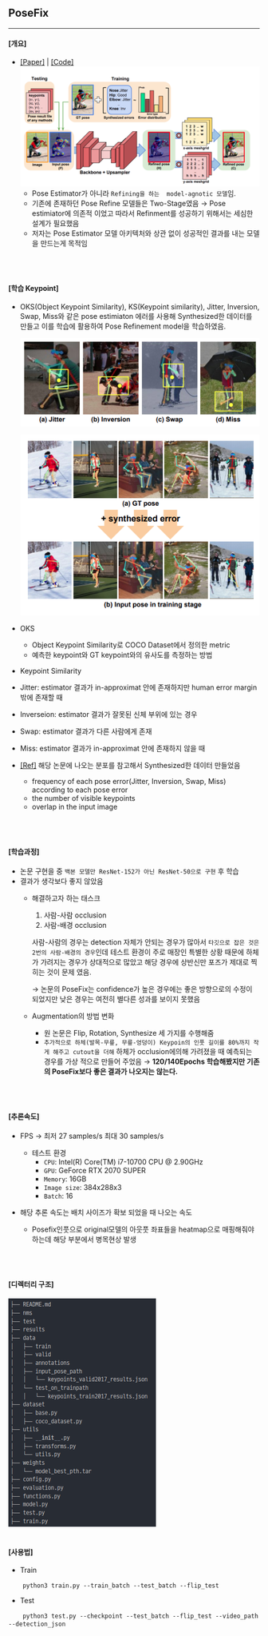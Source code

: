 ## **PoseFix**
---

#### [개요]
- [[Paper]](https://arxiv.org/abs/1812.03595) | [[Code]](https://github.com/mks0601/PoseFix_RELEASE)
    ![pipeline](./imgs/pipeline.png)
    - Pose Estimator가 아니라  `Refining을 하는  model-agnotic 모델`임.
    - 기존에 존재하던 Pose Refine 모델들은  Two-Stage였음 → Pose estimiator에 의존적 이었고 따라서 Refinment를 성공하기 위해서는 세심한 설계가 필요했음
    - 저자는 Pose Estimator 모델 아키텍처와 상관 없이 성공적인 결과를 내는 모델을 만드는게 목적임
<br></br>
<br></br>

#### [학습 Keypoint]
- OKS(Object Keypoint Similarity), KS(Keypoint similarity), Jitter, Inversion, Swap, Miss와 같은 pose estimiaton 에러를 사용해 Synthesized한 데이터를 만들고 이를 학습에 활용하여 Pose Refinement model을 학습하였음.

    ![Keypoint1](./imgs/Keypoint_2.png)

    ![Keypoint2](./imgs/Keypoint_1.png)

- OKS
    - Object Keypoint Similarity로 COCO Dataset에서 정의한 metric
    - 예측한 keypoint와 GT keypoint와의 유사도를 측정하는 방법

- Keypoint Similarity
- Jitter: estimator 결과가 in-approximat 안에 존재하지만 human error margin 밖에 존재할 때
- Inverseion: estimator 결과가 잘못된 신체 부위에 있는 경우
- Swap: estimator 결과가 다른 사람에게 존재
- Miss: estimator 결과가 in-approximat 안에 존재하지 않을 때
- [[Ref]](https://arxiv.org/abs/1707.05388) 해당 논문에 나오는 분포를 참고해서 Synthesized한 데이터 만들었음
    - frequency of each pose error(Jitter, Inversion, Swap, Miss) according to each pose error
    - the number of visible keypoints
    - overlap in the input image
<br></br>
<br></br>

#### [학습과정]
- 논문 구현을 중 `백본 모델만 ResNet-152가 아닌 ResNet-50으로 구현` 후 학습
- 결과가 생각보다 좋지 않았음
    -  해결하고자 하는 태스크
        1. 사람-사람 occlusion
        2. 사람-배경 occlusion

        사람-사람의 경우는 detection 자체가 안되는 경우가 많아서 `타깃으로 잡은 것은 2번의 사람-배경의 경우`인데  테스트 환경이 주로 매장인 특별한 상황
        때문에 하체가 가려지는 경우가 상대적으로 많았고 해당 경우에 상반신만 포즈가 제대로 찍히는 것이 문제 였음.

        → 논문의 PoseFix는 confidence가 높은 경우에는 좋은 방향으로의 수정이 되었지만 낮은 경우는 여전히 별다른 성과를 보이지 못했음

    - Augmentation의 방법 변화
        - 원 논문은 Flip, Rotation, Synthesize 세 가지를 수행해줌
        - `추가적으로 하체(발목-무릎, 무릎-엉덩이) Keypoin의 인풋 길이를 80%까지 작게 해주고 cutout을 더해` 하체가 occlusion에의해 가려졌을 때 예측되는 경우를 가상 적으로 만들어 주었음 → **120/140Epochs 학습해봤지만 기존의 PoseFix보다 좋은 결과가 나오지는 않는다.**
<br></br>
<br></br>

#### [추론속도]
- FPS → 최저 27 samples/s   최대 30 samples/s
    - 테스트 환경
        - `CPU`: Intel(R) Core(TM) i7-10700 CPU @ 2.90GHz
        - `GPU`: GeForce RTX 2070 SUPER
        - `Memory`: 16GB
        - `Image size`: 384x288x3
        - `Batch`: 16

- 해당 추론 속도는 배치 사이즈가 확보 되었을 때 나오는 속도
    - Posefix인풋으로 original모델의 아웃풋 좌표들을 heatmap으로 매핑해줘야하는데 해당 부분에서 병목현상 발생
<br></br>
<br></br>



#### [디렉터리 구조]
![Directory](./imgs/Directory.png)
<br></br>


#### [사용법]
- Train
``` shell
    python3 train.py --train_batch --test_batch --flip_test
```

- Test
``` shell
    python3 test.py --checkpoint --test_batch --flip_test --video_path --detection_json
```
